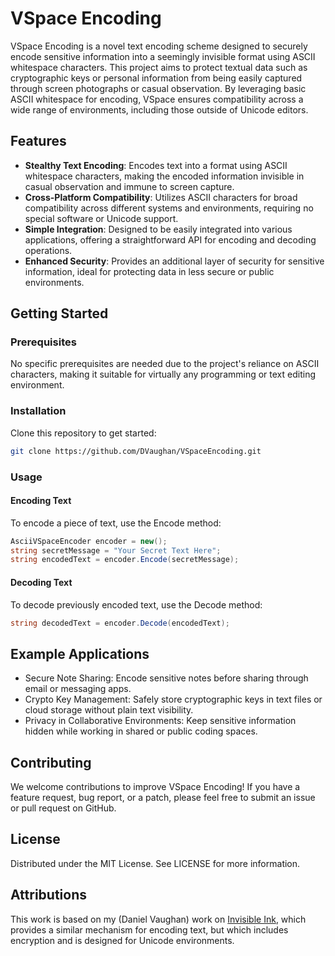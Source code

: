 # VSpace Encoding

VSpace Encoding is a novel text encoding scheme designed to securely encode sensitive information into a seemingly invisible format using ASCII whitespace characters. This project aims to protect textual data such as cryptographic keys or personal information from being easily captured through screen photographs or casual observation. By leveraging basic ASCII whitespace for encoding, VSpace ensures compatibility across a wide range of environments, including those outside of Unicode editors.

## Features

- **Stealthy Text Encoding**: Encodes text into a format using ASCII whitespace characters, making the encoded information invisible in casual observation and immune to screen capture.
- **Cross-Platform Compatibility**: Utilizes ASCII characters for broad compatibility across different systems and environments, requiring no special software or Unicode support.
- **Simple Integration**: Designed to be easily integrated into various applications, offering a straightforward API for encoding and decoding operations.
- **Enhanced Security**: Provides an additional layer of security for sensitive information, ideal for protecting data in less secure or public environments.

## Getting Started

### Prerequisites

No specific prerequisites are needed due to the project's reliance on ASCII characters, making it suitable for virtually any programming or text editing environment.

### Installation

Clone this repository to get started:

```bash
git clone https://github.com/DVaughan/VSpaceEncoding.git
```

### Usage

#### Encoding Text

To encode a piece of text, use the Encode method:

```cs
AsciiVSpaceEncoder encoder = new();
string secretMessage = "Your Secret Text Here";
string encodedText = encoder.Encode(secretMessage);
```

#### Decoding Text

To decode previously encoded text, use the Decode method:

```cs
string decodedText = encoder.Decode(encodedText);
```

## Example Applications

* Secure Note Sharing: Encode sensitive notes before sharing through email or messaging apps.
* Crypto Key Management: Safely store cryptographic keys in text files or cloud storage without plain text visibility.
* Privacy in Collaborative Environments: Keep sensitive information hidden while working in shared or public coding spaces.

## Contributing

We welcome contributions to improve VSpace Encoding! If you have a feature request, bug report, or a patch, please feel free to submit an issue or pull request on GitHub.

## License

Distributed under the MIT License. See LICENSE for more information.

## Attributions

This work is based on my (Daniel Vaughan) work on [Invisible Ink](https://github.com/DVaughan/InvisibleInk), which provides a similar mechanism
for encoding text, but which includes encryption and is designed for Unicode environments.